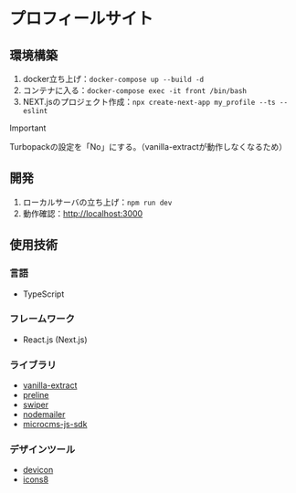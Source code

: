 # プロフィールサイト

## 環境構築
1. docker立ち上げ：`docker-compose up --build -d`
1. コンテナに入る：`docker-compose exec -it front /bin/bash`
1. NEXT.jsのプロジェクト作成：`npx create-next-app my_profile --ts --eslint`
> [!IMPORTANT]
> Turbopackの設定を「No」にする。（vanilla-extractが動作しなくなるため）

## 開発
1. ローカルサーバの立ち上げ：`npm run dev`
1. 動作確認：[http://localhost:3000](http://localhost:3000)

## 使用技術
### 言語
- TypeScript

### フレームワーク
- React.js (Next.js)

### ライブラリ
-  [vanilla-extract](https://vanilla-extract.style/)
- [preline](https://preline.co/index.html)
- [swiper](https://swiperjs.com/)
- [nodemailer](https://www.nodemailer.com/)
- [microcms-js-sdk](https://github.com/microcmsio/microcms-js-sdk)

### デザインツール
- [devicon](https://devicon.dev/)
- [icons8](https://icons8.jp/icons)